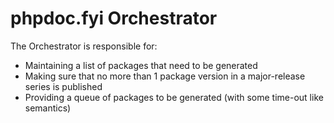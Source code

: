 # phpdoc.fyi Orchestrator

The Orchestrator is responsible for:
* Maintaining a list of packages that need to be generated
* Making sure that no more than 1 package version in a major-release series is published
* Providing a queue of packages to be generated (with some time-out like semantics)
